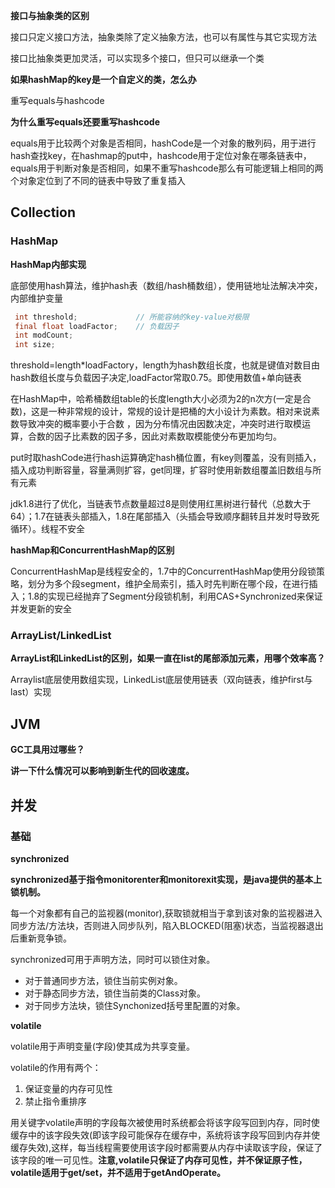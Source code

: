 **接口与抽象类的区别**

接口只定义接口方法，抽象类除了定义抽象方法，也可以有属性与其它实现方法

接口比抽象类更加灵活，可以实现多个接口，但只可以继承一个类

**如果hashMap的key是一个自定义的类，怎么办**

重写equals与hashcode

**为什么重写equals还要重写hashcode**

equals用于比较两个对象是否相同，hashCode是一个对象的散列码，用于进行hash查找key，在hashmap的put中，hashcode用于定位对象在哪条链表中，equals用于判断对象是否相同，如果不重写hashcode那么有可能逻辑上相同的两个对象定位到了不同的链表中导致了重复插入

## Collection

### HashMap

**HashMap内部实现**

底部使用hash算法，维护hash表（数组/hash桶数组），使用链地址法解决冲突，内部维护变量

```java
 int threshold;             // 所能容纳的key-value对极限 
 final float loadFactor;    // 负载因子
 int modCount;  
 int size;
```

threshold=length*loadFactory，length为hash数组长度，也就是键值对数目由hash数组长度与负载因子决定,loadFactor常取0.75。即使用数值+单向链表

 在HashMap中，哈希桶数组table的长度length大小必须为2的n次方(一定是合数)，这是一种非常规的设计，常规的设计是把桶的大小设计为素数。相对来说素数导致冲突的概率要小于合数 ，因为分布情况由因数决定，冲突时进行取模运算，合数的因子比素数的因子多，因此对素数取模能使分布更加均匀。

put时取hashCode进行hash运算确定hash桶位置，有key则覆盖，没有则插入，插入成功判断容量，容量满则扩容，get同理，扩容时使用新数组覆盖旧数组与所有元素

jdk1.8进行了优化，当链表节点数量超过8是则使用红黑树进行替代（总数大于64）；1.7在链表头部插入，1.8在尾部插入（头插会导致顺序翻转且并发时导致死循环）。线程不安全

**hashMap和ConcurrentHashMap的区别**

ConcurrentHashMap是线程安全的，1.7中的ConcurrentHashMap使用分段锁策略，划分为多个段segment，维护全局索引，插入时先判断在哪个段，在进行插入；1.8的实现已经抛弃了Segment分段锁机制，利用CAS+Synchronized来保证并发更新的安全

### ArrayList/LinkedList

**ArrayList和LinkedList的区别，如果一直在list的尾部添加元素，用哪个效率高？**

Arraylist底层使用数组实现，LinkedList底层使用链表（双向链表，维护first与last）实现

## JVM

**GC工具用过哪些？**

**讲一下什么情况可以影响到新生代的回收速度。**

## 并发

### 基础

**synchronized**

**synchronized基于指令monitorenter和monitorexit实现，是java提供的基本上锁机制。**

每一个对象都有自己的监视器(monitor),获取锁就相当于拿到该对象的监视器进入同步方法/方法块，否则进入同步队列，陷入BLOCKED(阻塞)状态，当监视器退出后重新竞争锁。

synchronized可用于声明方法，同时可以锁住对象。

- 对于普通同步方法，锁住当前实例对象。
- 对于静态同步方法，锁住当前类的Class对象。
- 对于同步方法块，锁住Synchonized括号里配置的对象。

**volatile**

volatile用于声明变量(字段)使其成为共享变量。

volatile的作用有两个：

1. 保证变量的内存可见性
2. 禁止指令重排序

用关键字volatile声明的字段每次被使用时系统都会将该字段写回到内存，同时使缓存中的该字段失效(即该字段可能保存在缓存中，系统将该字段写回到内存并使缓存失效),这样，每当线程需要使用该字段时都需要从内存中读取该字段，保证了该字段的唯一可见性。**注意,volatile只保证了内存可见性，并不保证原子性，volatile适用于get/set，并不适用于getAndOperate。**


